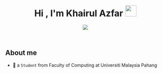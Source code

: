 <h1 align="center">Hi , I'm Khairul Azfar <img src="https://media.giphy.com/media/hvRJCLFzcasrR4ia7z/giphy.gif" width="35"></h1>
<p align="center">
  <a href="https://github.com/DenverCoder1/readme-typing-svg"><img src="https://readme-typing-svg.herokuapp.com?lines=Computer+Science+Student;21%2C+Malaysia&center=true&width=500&height=50"></a>
</p>


<br>

## About me
- :school: a `Student` from Faculty of Computing at Universiti Malaysia Pahang

<br>
